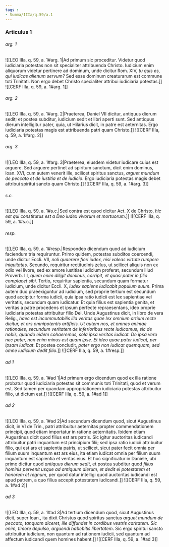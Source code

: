 ```yaml
---
tags : 
- Summa/IIIa/q.59/a.1
---
```


### Articulus 1

###### arg. 1
![[LEO IIIa, q. 59, a. 1#arg. 1|Ad primum sic proceditur. Videtur quod iudiciaria potestas non sit specialiter attribuenda Christo. Iudicium enim aliquorum videtur pertinere ad dominum, unde dicitur Rom. XIV, *tu quis es, qui iudicas alienum servum?* Sed esse dominum creaturarum est commune toti Trinitati. Non ergo debet Christo specialiter attribui iudiciaria potestas.]]
![[CERF IIIa, q. 59, a. 1#arg. 1]]

###### arg. 2
![[LEO IIIa, q. 59, a. 1#arg. 2|Praeterea, Daniel VII dicitur, antiquus dierum sedit; et postea subditur, iudicium sedit et libri aperti sunt. Sed antiquus dierum intelligitur pater, quia, ut Hilarius dicit, in patre est aeternitas. Ergo iudiciaria potestas magis est attribuenda patri quam Christo.]]
![[CERF IIIa, q. 59, a. 1#arg. 2]]

###### arg. 3
![[LEO IIIa, q. 59, a. 1#arg. 3|Praeterea, eiusdem videtur iudicare cuius est arguere. Sed arguere pertinet ad spiritum sanctum, dicit enim dominus, Ioan. XVI, cum autem venerit ille, scilicet spiritus sanctus, *arguet mundum de peccato et de iustitia et de iudicio*. Ergo iudiciaria potestas magis debet attribui spiritui sancto quam Christo.]]
![[CERF IIIa, q. 59, a. 1#arg. 3]]

###### s.c.
![[LEO IIIa, q. 59, a. 1#s.c.|Sed contra est quod dicitur Act. X de Christo, *hic est qui constitutus est a Deo iudex vivorum et mortuorum*.]]
![[CERF IIIa, q. 59, a. 1#s.c.]]

###### resp.
![[LEO IIIa, q. 59, a. 1#resp.|Respondeo dicendum quod ad iudicium faciendum tria requiruntur. Primo quidem, potestas subditos coercendi, unde dicitur Eccli. VII, *noli quaerere fieri iudex, nisi valeas virtute rumpere iniquitates*. Secundo, requiritur rectitudinis zelus, ut scilicet aliquis non ex odio vel livore, sed ex amore iustitiae iudicium proferat, secundum illud Proverb. III, *quem enim diligit dominus, corripit, et quasi pater in filio complacet sibi*. Tertio, requiritur sapientia, secundum quam formatur iudicium, unde dicitur Eccli. X, *iudex sapiens iudicabit populum suum*. Prima autem duo praeexiguntur ad iudicium, sed proprie tertium est secundum quod accipitur forma iudicii, quia ipsa ratio iudicii est lex sapientiae vel veritatis, secundum quam iudicatur. Et quia filius est sapientia genita, et veritas a patre procedens et ipsum perfecte repraesentans, ideo proprie iudiciaria potestas attribuitur filio Dei. Unde Augustinus dicit, in libro de vera Relig., *haec est incommutabilis illa veritas quae lex omnium artium recte dicitur, et ars omnipotentis artificis. Ut autem nos, et omnes animae rationales, secundum veritatem de inferioribus recte iudicamus, sic de nobis, quando eidem cohaeremus, sola ipsa veritas iudicat. De ipsa vero nec pater, non enim minus est quam ipse. Et ideo quae pater iudicat, per ipsam iudicat*. Et postea concludit, *pater ergo non iudicat quemquam, sed omne iudicium dedit filio*.]]
![[CERF IIIa, q. 59, a. 1#resp.]]

###### ad 1
![[LEO IIIa, q. 59, a. 1#ad 1|Ad primum ergo dicendum quod ex illa ratione probatur quod iudiciaria potestas sit communis toti Trinitati, quod et verum est. Sed tamen per quandam appropriationem iudiciaria potestas attribuitur filio, ut dictum est.]]
![[CERF IIIa, q. 59, a. 1#ad 1]]

###### ad 2
![[LEO IIIa, q. 59, a. 1#ad 2|Ad secundum dicendum quod, sicut Augustinus dicit, in VI de Trin., patri attribuitur aeternitas propter commendationem principii, quod etiam importatur in ratione aeternitatis. Ibidem etiam Augustinus dicit quod filius est ars patris. Sic igitur auctoritas iudicandi attribuitur patri inquantum est principium filii; sed ipsa ratio iudicii attribuitur filio, qui est ars et sapientia patris, ut scilicet, sicut pater fecit omnia per filium suum inquantum est ars eius, ita etiam iudicat omnia per filium suum inquantum est sapientia et veritas eius. Et hoc significatur in Daniele, ubi primo dicitur quod *antiquus dierum sedit*, et postea subditur quod *filius hominis pervenit usque ad antiquum dierum, et dedit ei potestatem et honorem et regnum*, per quod datur intelligi quod auctoritas iudicandi est apud patrem, a quo filius accepit potestatem iudicandi.]]
![[CERF IIIa, q. 59, a. 1#ad 2]]

###### ad 3
![[LEO IIIa, q. 59, a. 1#ad 3|Ad tertium dicendum quod, sicut Augustinus dicit, super Ioan., ita dixit Christus quod spiritus sanctus *arguet mundum de peccato, tanquam diceret, ille diffundet in cordibus vestris caritatem. Sic enim, timore depulso, arguendi habebitis libertatem*. Sic ergo spiritui sancto attribuitur iudicium, non quantum ad rationem iudicii, sed quantum ad affectum iudicandi quem homines habent.]]
![[CERF IIIa, q. 59, a. 1#ad 3]]

